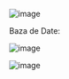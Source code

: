 ![image](https://github.com/Octawel/JAVA-2024/assets/95048266/aadf07ca-a9bd-4371-9375-a7bc882110a5)

Baza de Date:

![image](https://github.com/Octawel/JAVA-2024/assets/95048266/d5357106-62f4-4375-9f23-273eacc88d65)

![image](https://github.com/Octawel/JAVA-2024/assets/95048266/58d3e2e6-960d-401a-9d4a-424b06928e54)
